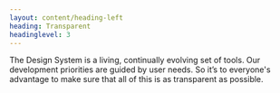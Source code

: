 ```yaml
---
layout: content/heading-left
heading: Transparent
headinglevel: 3
---
```


The Design System is a living, continually evolving set of tools. Our development priorities are guided by user needs. So it’s to everyone's advantage to make sure that all of this is as transparent as possible.
